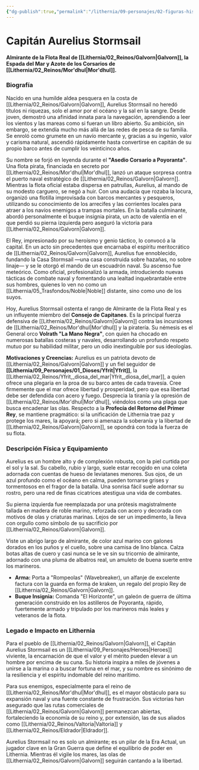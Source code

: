 ```yaml
---
{"dg-publish":true,"permalink":"/lithernia/09-personajes/02-figuras-historicas/capitan-aurelius-stormsail/","tags":["humano","galvorn","militar","consejo_de_capitanes","almirante","heroe"]}
---
```


# Capitán Aurelius Stormsail

**Almirante de la Flota Real de [[Lithernia/02_Reinos/Galvorn\|Galvorn]], la Espada del Mar y Azote de los Corsarios de [[Lithernia/02_Reinos/Mor'dhul\|Mor'dhul]].**

### Biografía

Nacido en una humilde aldea pesquera en la costa de [[Lithernia/02_Reinos/Galvorn\|Galvorn]], Aurelius Stormsail no heredó títulos ni riquezas, solo el amor por el océano y la sal en la sangre. Desde joven, demostró una afinidad innata para la navegación, aprendiendo a leer los vientos y las mareas como si fueran un libro abierto. Su ambición, sin embargo, se extendía mucho más allá de las redes de pesca de su familia. Se enroló como grumete en un navío mercante y, gracias a su ingenio, valor y carisma natural, ascendió rápidamente hasta convertirse en capitán de su propio barco antes de cumplir los veinticinco años.

Su nombre se forjó en leyenda durante el **"Asedio Corsario a Poyoranta"**. Una flota pirata, financiada en secreto por [[Lithernia/02_Reinos/Mor'dhul\|Mor'dhul]], lanzó un ataque sorpresa contra el puerto naval estratégico de [[Lithernia/02_Reinos/Galvorn\|Galvorn]]. Mientras la flota oficial estaba dispersa en patrullas, Aurelius, al mando de su modesto carguero, se negó a huir. Con una audacia que rozaba la locura, organizó una flotilla improvisada con barcos mercantes y pesqueros, utilizando su conocimiento de los arrecifes y las corrientes locales para atraer a los navíos enemigos a trampas mortales. En la batalla culminante, abordó personalmente el buque insignia pirata, un acto de valentía en el que perdió su pierna izquierda pero aseguró la victoria para [[Lithernia/02_Reinos/Galvorn\|Galvorn]].

El Rey, impresionado por su heroísmo y genio táctico, lo convocó a la capital. En un acto sin precedentes que encarnaba el espíritu meritocrático de [[Lithernia/02_Reinos/Galvorn\|Galvorn]], Aurelius fue ennoblecido, fundando la Casa Stormsail —una casa construida sobre hazañas, no sobre linaje— y se le otorgó el mando de un escuadrón naval. Su ascenso fue meteórico. Como oficial, profesionalizó la armada, introduciendo nuevas tácticas de combate naval y fomentando una lealtad inquebrantable entre sus hombres, quienes lo ven no como un [[Lithernia/05_Trasfondos/Noble\|Noble]] distante, sino como uno de los suyos.

Hoy, Aurelius Stormsail ostenta el rango de Almirante de la Flota Real y es un influyente miembro del **Consejo de Capitanes**. Es la principal fuerza defensiva de [[Lithernia/02_Reinos/Galvorn\|Galvorn]] contra las incursiones de [[Lithernia/02_Reinos/Mor'dhul\|Mor'dhul]] y la piratería. Su némesis es el General orco **Volrath "La Mano Negra"**, con quien ha chocado en numerosas batallas costeras y navales, desarrollando un profundo respeto mutuo por su habilidad militar, pero un odio inextinguible por sus ideologías.

**Motivaciones y Creencias:**
Aurelius es un patriota devoto de [[Lithernia/02_Reinos/Galvorn\|Galvorn]] y un fiel seguidor de **[[Lithernia/09_Personajes/01_Dioses/Yfrit\|Yfrit]]**, la [[Lithernia/02_Reinos/Yfrit,_diosa_del_mar\|Yfrit,_diosa_del_mar]], a quien ofrece una plegaria en la proa de su barco antes de cada travesía. Cree firmemente que el mar ofrece libertad y prosperidad, pero que esa libertad debe ser defendida con acero y fuego. Desprecia la tiranía y la opresión de [[Lithernia/02_Reinos/Mor'dhul\|Mor'dhul]], viéndolos como una plaga que busca encadenar las olas. Respecto a la **Profecía del Retorno del Primer Rey**, se mantiene pragmático: si la unificación de Lithernia trae paz y protege los mares, la apoyará; pero si amenaza la soberanía y la libertad de [[Lithernia/02_Reinos/Galvorn\|Galvorn]], se opondrá con toda la fuerza de su flota.

### Descripción Física y Equipamiento

Aurelius es un hombre alto y de complexión robusta, con la piel curtida por el sol y la sal. Su cabello, rubio y largo, suele estar recogido en una coleta adornada con cuentas de hueso de leviatanes menores. Sus ojos, de un azul profundo como el océano en calma, pueden tornarse grises y tormentosos en el fragor de la batalla. Una sonrisa fácil suele adornar su rostro, pero una red de finas cicatrices atestigua una vida de combates.

Su pierna izquierda fue reemplazada por una prótesis magistralmente tallada en madera de roble marino, reforzada con acero y decorada con motivos de olas y criaturas marinas. Lejos de ser un impedimento, la lleva con orgullo como símbolo de su sacrificio por [[Lithernia/02_Reinos/Galvorn\|Galvorn]].

Viste un abrigo largo de almirante, de color azul marino con galones dorados en los puños y el cuello, sobre una camisa de lino blanca. Calza botas altas de cuero y casi nunca se le ve sin su tricornio de almirante, adornado con una pluma de albatros real, un amuleto de buena suerte entre los marineros.

*   **Arma:** Porta a "Rompeolas" (Wavebreaker), un alfanje de excelente factura con la guarda en forma de kraken, un regalo del propio Rey de [[Lithernia/02_Reinos/Galvorn\|Galvorn]].
*   **Buque Insignia:** Comanda "El Horizonte", un galeón de guerra de última generación construido en los astilleros de Poyoranta, rápido, fuertemente armado y tripulado por los marineros más leales y veteranos de la flota.

### Legado e Impacto en Lithernia

Para el pueblo de [[Lithernia/02_Reinos/Galvorn\|Galvorn]], el Capitán Aurelius Stormsail es un [[Lithernia/09_Personajes/Heroes\|Heroes]] viviente, la encarnación de que el valor y el mérito pueden elevar a un hombre por encima de su cuna. Su historia inspira a miles de jóvenes a unirse a la marina o a buscar fortuna en el mar, y su nombre es sinónimo de la resiliencia y el espíritu indomable del reino marítimo.

Para sus enemigos, especialmente para el reino de [[Lithernia/02_Reinos/Mor'dhul\|Mor'dhul]], es el mayor obstáculo para su expansión naval y una fuente constante de frustración. Sus victorias han asegurado que las rutas comerciales de [[Lithernia/02_Reinos/Galvorn\|Galvorn]] permanezcan abiertas, fortaleciendo la economía de su reino y, por extensión, las de sus aliados como [[Lithernia/02_Reinos/Valtoria\|Valtoria]] y [[Lithernia/02_Reinos/Eldrador\|Eldrador]].

Aurelius Stormsail no es solo un almirante; es un pilar de la Era Actual, un jugador clave en la Gran Guerra que define el equilibrio de poder en Lithernia. Mientras él vigile los mares, las olas de [[Lithernia/02_Reinos/Galvorn\|Galvorn]] seguirán cantando a la libertad.